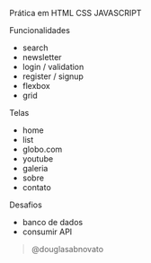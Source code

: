 Prática em HTML CSS JAVASCRIPT

Funcionalidades
- search
- newsletter
- login / validation
- register / signup
- flexbox
- grid<br/>

Telas
- home
- list
- globo.com
- youtube 
- galeria
- sobre
- contato

Desafios
- banco de dados
- consumir API

>@douglasabnovato
